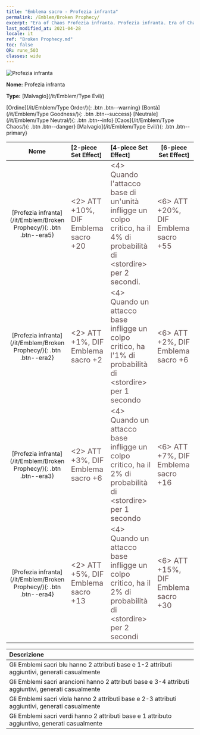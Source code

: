 ```yaml
---
title: "Emblema sacro - Profezia infranta"
permalink: /Emblem/Broken Prophecy/
excerpt: "Era of Chaos Profezia infranta. Profezia infranta. Era of Chaos Emblema sacro Profezia infranta. Era of Chaos Malvagio Profezia infranta"
last_modified_at: 2021-04-28
locale: it
ref: "Broken Prophecy.md"
toc: false
QR: rune_503
classes: wide
---
```


  ![Profezia infranta](/images/r/rune_icon_503.png)

 **Nome:** Profezia infranta

 **Type:** [Malvagio](/it/Emblem/Type Evil/)

  [Ordine](/it/Emblem/Type Order/){: .btn .btn--warning}   [Bontà](/it/Emblem/Type Goodness/){: .btn .btn--success}   [Neutrale](/it/Emblem/Type Neutral/){: .btn .btn--info}   [Caos](/it/Emblem/Type Chaos/){: .btn .btn--danger}   [Malvagio](/it/Emblem/Type Evil/){: .btn .btn--primary} 

  |  Nome    | [2-piece Set Effect] | [4-piece Set Effect] | [6-piece Set Effect]  | 
  |:-----------------------:|:-------------------|:-----------------|----------------| 
  | [Profezia infranta](/it/Emblem/Broken Prophecy/){: .btn .btn--era5} | <span style="color: #645252;font-size:20px">&lt;2&gt; ATT +10%, DIF Emblema sacro +20</span> | <span style="color: #645252;font-size:20px">&lt;4&gt; Quando l'attacco base di un'unità infligge un colpo critico, ha il 4% di probabilità di &lt;stordire&gt; per 2 secondi.</span> | <span style="color: #645252;font-size:20px">&lt;6&gt; ATT +20%, DIF Emblema sacro +55</span> | 
  | [Profezia infranta](/it/Emblem/Broken Prophecy/){: .btn .btn--era2} | <span style="color: #645252;font-size:20px">&lt;2&gt; ATT +1%, DIF Emblema sacro +2</span> | <span style="color: #645252;font-size:20px">&lt;4&gt; Quando un attacco base infligge un colpo critico, ha l'1% di probabilità di &lt;stordire&gt; per 1 secondo</span> | <span style="color: #645252;font-size:20px">&lt;6&gt; ATT +2%, DIF Emblema sacro +6</span> | 
  | [Profezia infranta](/it/Emblem/Broken Prophecy/){: .btn .btn--era3} | <span style="color: #645252;font-size:20px">&lt;2&gt; ATT +3%, DIF Emblema sacro +6</span> | <span style="color: #645252;font-size:20px">&lt;4&gt; Quando un attacco base infligge un colpo critico, ha il 2% di probabilità di &lt;stordire&gt; per 1 secondo</span> | <span style="color: #645252;font-size:20px">&lt;6&gt; ATT +7%, DIF Emblema sacro +16</span> | 
  | [Profezia infranta](/it/Emblem/Broken Prophecy/){: .btn .btn--era4} | <span style="color: #645252;font-size:20px">&lt;2&gt; ATT +5%, DIF Emblema sacro +13</span> | <span style="color: #645252;font-size:20px">&lt;4&gt; Quando un attacco base infligge un colpo critico, ha il 2% di probabilità di &lt;stordire&gt; per 2 secondi</span> | <span style="color: #645252;font-size:20px">&lt;6&gt; ATT +15%, DIF Emblema sacro +30</span> | 

  |         Descrizione            | 
  |:-------------------------------|
  | Gli Emblemi sacri blu hanno 2 attributi base e 1-2 attributi aggiuntivi, generati casualmente |
  | Gli Emblemi sacri arancioni hanno 2 attributi base e 3-4 attributi aggiuntivi, generati casualmente |
  | Gli Emblemi sacri viola hanno 2 attributi base e 2-3 attributi aggiuntivi, generati casualmente |
  | Gli Emblemi sacri verdi hanno 2 attributi base e 1 attributo aggiuntivo, generati casualmente |
